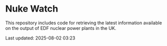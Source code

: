 # Nuke Watch

This repository includes code for retrieving the latest information available on the output of EDF nuclear power plants in the UK.

Last updated: 2025-08-02 03:23